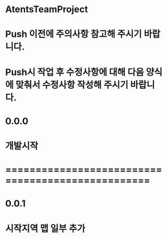 # AtentsTeamProject
# Push 이전에 주의사항 참고해 주시기 바랍니다.
# Push시 작업 후 수정사항에 대해 다음 양식에 맞춰서 수정사항 작성해 주시기 바랍니다.
#
# 0.0.0 
# 개발시작
# ==================================================
# 0.0.1
# 시작지역 맵 일부 추가